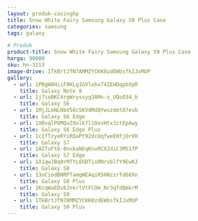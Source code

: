 ```yaml
---
layout: produk-casinghp
title: Snow White Fairy Samsung Galaxy S9 Plus Case
categories: samsung
tags: galaxy

# Produk
product-title: Snow White Fairy Samsung Galaxy S9 Plus Case
harga: 90000
sku: hn-3213
image-drive: 1TkBrtJfN7AMMZYCKK0zdEWbsfkIJxMUP
gallery:
  - url: 1PBgW8HiiF9KLg1GVlobv74ZEHDqpbXpR
    title: Galaxy Note 8
  - url: 1j7ioBKC4rgWryssyg3AMn-s_UQoO34_b
    title: Galaxy S6
  - url: 1MjJLmNLNbV56cSKVdMdQYwvzdmtO7evb
    title: Galaxy S6 Edge
  - url: 1XBvqlPOMQuZ9xlk7l10ovHtx3ztEpAwy
    title: Galaxy S6 Edge Plus
  - url: 1cIfTzyeRYiRQaPt92dcUqfweEHfjOrVH
    title: Galaxy S7
  - url: 1AITuFt6-8nukaNEqKnvRCX2diC3MS1fP
    title: Galaxy S7 Edge
  - url: 1X1qwJBq0rMTtL6hDTioONrvblfY9EwKJ
    title: Galaxy S8
  - url: 13oCiodBNRPTamgWEAqiR5HNzzrTd68Xn
    title: Galaxy S8 Plus
  - url: 1KcqWaEDvbJnkrlVtFCOm_Nr3qTdQmkrM
    title: Galaxy S9
  - url: 1TkBrtJfN7AMMZYCKK0zdEWbsfkIJxMUP
    title: Galaxy S9 Plus
---
```

